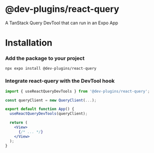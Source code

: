# @dev-plugins/react-query

A TanStack Query DevTool that can run in an Expo App

# Installation

### Add the package to your project

```
npx expo install @dev-plugins/react-query
```

### Integrate react-query with the DevTool hook

```jsx
import { useReactQueryDevTools } from '@dev-plugins/react-query';

const queryClient = new QueryClient(...);

export default function App() {
  useReactQueryDevTools(queryClient);

  return (
    <View>
      {/* ... */}
    </View>
  );
}
```
